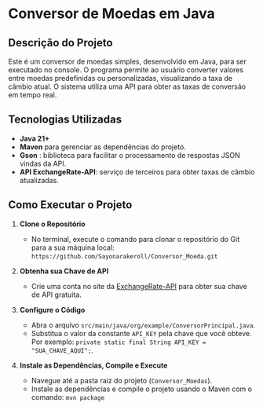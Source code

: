 # Conversor de Moedas em Java

##  Descrição do Projeto

Este é um conversor de moedas simples, desenvolvido em Java, para ser executado no console. O programa permite ao usuário converter valores entre moedas predefinidas ou personalizadas, visualizando a taxa de câmbio atual. O sistema utiliza uma API para obter as taxas de conversão em tempo real.

##  Tecnologias Utilizadas

* **Java 21+**
* **Maven** para gerenciar as dependências do projeto.
* **Gson** : biblioteca para facilitar o processamento de respostas JSON vindas da API.
* **API ExchangeRate-API**: serviço de terceiros para obter taxas de câmbio atualizadas.

##  Como Executar o Projeto

1.  **Clone o Repositório**
    * No terminal, execute o comando para clonar o repositório do Git para a sua máquina local:
        `https://github.com/Sayonarakeroll/Conversor_Moeda.git`

2.  **Obtenha sua Chave de API**
    * Crie uma conta no site da [ExchangeRate-API](https://www.exchangerate-api.com/) para obter sua chave de API gratuita.

3.  **Configure o Código**
    * Abra o arquivo `src/main/java/org/example/ConversorPrincipal.java`.
    * Substitua o valor da constante `API_KEY` pela chave que você obteve. Por exemplo: `private static final String API_KEY = "SUA_CHAVE_AQUI";`.

4.  **Instale as Dependências, Compile e Execute**
    * Navegue até a pasta raiz do projeto (`Conversor_Moedas`).
    * Instale as dependências e compile o projeto usando o Maven com o comando:
        `mvn package`
  
